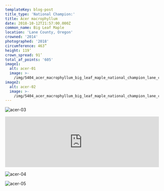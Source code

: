 ```yaml
---
templateKey: blog-post
title_type: 'National Champion:'
title: Acer macrophyllum
date: 2018-10-12T21:57:00.000Z
common_name: Big Leaf Maple
location: 'Lane County, Oregon'
crowned: '2014'
photographed: '2018'
circumference: 463”
height: 119’
crown_spread: 91’
total_af_points: '605'
image1:
  alt: acer-01
  image: >-
    /img/5404_acer_macrophyllum_big_leaf_maple_national_champion_lane_county_oregon_2018_american_forests_brian_kelley_backside.jpg
image2:
  alt: acer-02
  image: >-
    /img/5404_acer_macrophyllum_big_leaf_maple_national_champion_lane_county_oregon_2018_american_forests_brian_kelley_front.jpg
---
```

![acer-03](/img/5404_acer_macrophyllum_big_leaf_maple_national_champion_lane_county_oregon_2018_american_forests_brian_kelley_leaf_with_scale.jpg "acer-03")

<iframe width="100%" height="166" scrolling="no" frameborder="no" allow="autoplay" src="https://w.soundcloud.com/player/?url=https%3A//api.soundcloud.com/tracks/606103896&color=%23ff5500&auto_play=false&hide_related=false&show_comments=true&show_user=true&show_reposts=false&show_teaser=true"></iframe>

![acer-04](/img/5404_acer_macrophyllum_big_leaf_maple_national_champion_lane_county_oregon_2018_american_forests_brian_kelley_scale.jpg "acer-04")

![acer-05](/img/5404_acer_macrophyllum_big_leaf_maple_national_champion_lane_county_oregon_2018_american_forests_brian_kelley_seeds.jpg "acer-05")

